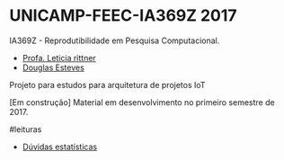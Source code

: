 # UNICAMP-FEEC-IA369Z 2017
IA369Z - Reprodutibilidade em Pesquisa Computacional.
* [Profa. Leticia rittner](http://www.leticiarittner.com/ia369_1s2017.html)
* [Douglas Esteves](mailto:douglas@iotmakers.com.br)

Projeto para estudos para arquitetura de projetos IoT

[Em construção] Material em desenvolvimento no primeiro semestre de 2017.



#leituras
* [Dúvidas estatísticas](http://revistapesquisa.fapesp.br/2017/03/17/duvidas-estatisticas/)

